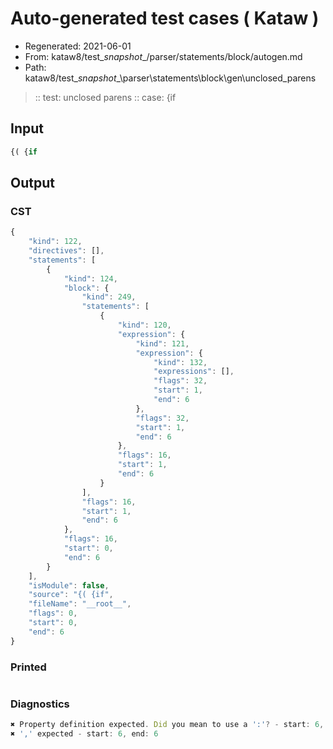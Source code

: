 # Auto-generated test cases ( Kataw )
- Regenerated: 2021-06-01
- From: kataw8/test\__snapshot__/parser/statements/block/autogen.md
- Path: kataw8/test\__snapshot__\parser\statements\block\gen\unclosed_parens
> :: test: unclosed parens
> :: case: {if
## Input

`````js
{( {if
`````
## Output

### CST

```javascript
{
    "kind": 122,
    "directives": [],
    "statements": [
        {
            "kind": 124,
            "block": {
                "kind": 249,
                "statements": [
                    {
                        "kind": 120,
                        "expression": {
                            "kind": 121,
                            "expression": {
                                "kind": 132,
                                "expressions": [],
                                "flags": 32,
                                "start": 1,
                                "end": 6
                            },
                            "flags": 32,
                            "start": 1,
                            "end": 6
                        },
                        "flags": 16,
                        "start": 1,
                        "end": 6
                    }
                ],
                "flags": 16,
                "start": 1,
                "end": 6
            },
            "flags": 16,
            "start": 0,
            "end": 6
        }
    ],
    "isModule": false,
    "source": "{( {if",
    "fileName": "__root__",
    "flags": 0,
    "start": 0,
    "end": 6
}
```

### Printed

```javascript

```

### Diagnostics

```javascript
✖ Property definition expected. Did you mean to use a ':'? - start: 6, end: 6
✖ ',' expected - start: 6, end: 6

```

